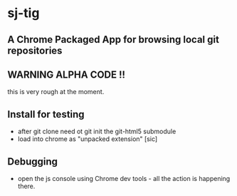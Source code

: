 # sj-tig 

## A Chrome Packaged App for browsing local git repositories

## WARNING ALPHA CODE !!

this is very rough at the moment. 

## Install for testing
* after git clone need ot git init the git-html5 submodule 
* load into chrome as "unpacked extension" [sic]


## Debugging
* open the js console using Chrome dev tools - all the action is happening there.

